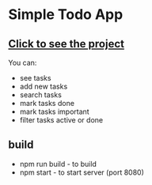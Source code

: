 # Simple Todo App

## <a href='https://gulnara-yakupova-todoapp.herokuapp.com/'>Click to see the project</a>

You can:
  - see tasks
  - add new tasks
  - search tasks
  - mark tasks done
  - mark tasks important 
  - filter tasks active or done

## build
  - npm run build - to build
  - npm start - to start server (port 8080)
